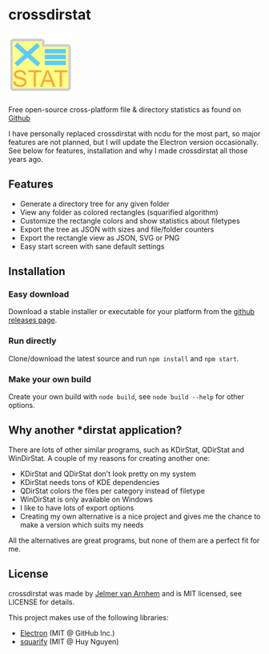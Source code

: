 crossdirstat
============

![crossdirstat](app/icons/128x128.png)

Free open-source cross-platform file & directory statistics as found on [Github](https://github.com/Jelmerro/crossdirstat)

I have personally replaced crossdirstat with ncdu for the most part,
so major features are not planned, but I will update the Electron version occasionally.
See below for features, installation and why I made crossdirstat all those years ago.

## Features

- Generate a directory tree for any given folder
- View any folder as colored rectangles (squarified algorithm)
- Customize the rectangle colors and show statistics about filetypes
- Export the tree as JSON with sizes and file/folder counters
- Export the rectangle view as JSON, SVG or PNG
- Easy start screen with sane default settings

## Installation

### Easy download

Download a stable installer or executable for your platform from the [github releases page](https://github.com/Jelmerro/crossdirstat/releases).

### Run directly

Clone/download the latest source and run `npm install` and `npm start`.

### Make your own build

Create your own build with `node build`, see `node build --help` for other options.

## Why another *dirstat application?

There are lots of other similar programs, such as KDirStat, QDirStat and WinDirStat.
A couple of my reasons for creating another one:

- KDirStat and QDirStat don't look pretty on my system
- KDirStat needs tons of KDE dependencies
- QDirStat colors the files per category instead of filetype
- WinDirStat is only available on Windows
- I like to have lots of export options
- Creating my own alternative is a nice project and gives me the chance to make a version which suits my needs

All the alternatives are great programs, but none of them are a perfect fit for me.

## License

crossdirstat was made by [Jelmer van Arnhem](https://github.com/Jelmerro) and is MIT licensed, see LICENSE for details.

This project makes use of the following libraries:

- [Electron](https://github.com/electron/electron) (MIT @ GitHub Inc.)
- [squarify](https://github.com/huy-nguyen/squarify) (MIT @ Huy Nguyen)
